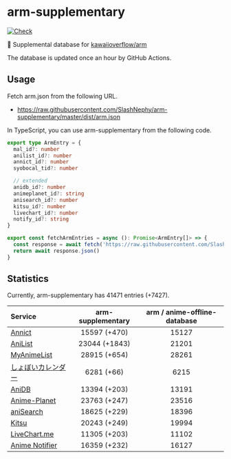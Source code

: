 # arm-supplementary

[![Check](https://github.com/SlashNephy/arm-supplementary/actions/workflows/check-node.yml/badge.svg)](https://github.com/SlashNephy/arm-supplementary/actions/workflows/check-node.yml)

💊 Supplemental database for [kawaiioverflow/arm](https://github.com/kawaiioverflow/arm)

The database is updated once an hour by GitHub Actions.

## Usage

Fetch arm.json from the following URL.

- https://raw.githubusercontent.com/SlashNephy/arm-supplementary/master/dist/arm.json

In TypeScript, you can use arm-supplementary from the following code.

```TypeScript
export type ArmEntry = {
  mal_id?: number
  anilist_id?: number
  annict_id?: number
  syobocal_tid?: number

  // extended
  anidb_id?: number
  animeplanet_id?: string
  anisearch_id?: number
  kitsu_id?: number
  livechart_id?: number
  notify_id?: string
}

export const fetchArmEntries = async (): Promise<ArmEntry[]> => {
  const response = await fetch('https://raw.githubusercontent.com/SlashNephy/arm-supplementary/master/dist/arm.json')
  return await response.json()
}
```

## Statistics

Currently, arm-supplementary has 41471 entries (+7427).

| Service                                     | arm-supplementary | arm / anime-offline-database |
| :------------------------------------------ | :---------------: | :--------------------------: |
| [Annict](https://annict.com)                |   15597 (+470)    |            15127             |
| [AniList](https://anilist.co)               |   23044 (+1843)   |            21201             |
| [MyAnimeList](https://myanimelist.net)      |   28915 (+654)    |            28261             |
| [しょぼいカレンダー](https://cal.syoboi.jp) |    6281 (+66)     |             6215             |
| [AniDB](https://anidb.net)                  |   13394 (+203)    |            13191             |
| [Anime-Planet](https://anime-planet.com)    |   23763 (+247)    |            23516             |
| [aniSearch](https://anisearch.com)          |   18625 (+229)    |            18396             |
| [Kitsu](https://kitsu.io)                   |   20243 (+249)    |            19994             |
| [LiveChart.me](https://livechart.me)        |   11305 (+203)    |            11102             |
| [Anime Notifier](https://notify.moe)        |   16359 (+232)    |            16127             |

